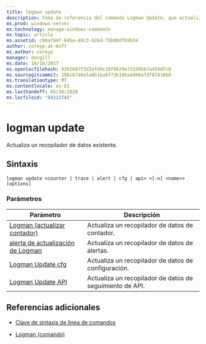 ```yaml
---
title: logman update
description: Tema de referencia del comando Logman Update, que actualiza un recopilador de datos existente.
ms.prod: windows-server
ms.technology: manage-windows-commands
ms.topic: article
ms.assetid: c98af84f-64ba-40c3-826d-75b80dfb9b34
author: coreyp-at-msft
ms.author: coreyp
manager: dongill
ms.date: 10/16/2017
ms.openlocfilehash: 0302607f3d2efd9c20f8629e73199567a459d7c8
ms.sourcegitcommit: 29bc8740e5a8b1ba8f73b10ba4d08afdf07438b0
ms.translationtype: MT
ms.contentlocale: es-ES
ms.lasthandoff: 05/30/2020
ms.locfileid: "84222745"
---
```

# <a name="logman-update"></a>logman update

Actualiza un recopilador de datos existente.

## <a name="syntax"></a>Sintaxis

```
logman update <counter | trace | alert | cfg | api> <[-n] <name>> [options]
```

### <a name="parameters"></a>Parámetros

| Parámetro | Descripción |
| ---------| ----------- |
| [Logman (actualizar contador)](logman-update-counter.md) | Actualiza un recopilador de datos de contador. |
| [alerta de actualización de Logman](logman-update-alert.md) | Actualiza un recopilador de datos de alertas. |
| [Logman Update cfg](logman-update-cfg.md) | Actualiza un recopilador de datos de configuración. |
| [Logman Update API](logman-update-api.md) | Actualiza un recopilador de datos de seguimiento de API. |

## <a name="additional-references"></a>Referencias adicionales

- [Clave de sintaxis de línea de comandos](command-line-syntax-key.md)

- [Logman (comando)](logman.md)
